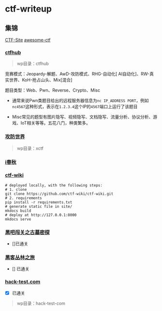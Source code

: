 # ctf-writeup
## 集锦
[CTF-Site](https://github.com/myndtt/CTF-Site)
[awesome-ctf](https://github.com/apsdehal/awesome-ctf)
### [ctfhub](https://www.ctfhub.com/#/index)
>wp目录：ctfhub

竞赛模式：Jeopardy-解题、AwD-攻防模式、RHG-自动化[ AI自动化]、RW-真实世界、KoH-抢占山头、Mix[混合]

题目类型：Web、Pwn、Reverse、Crypto、Misc

* 通常来说Pwn类题目给出的远程服务器信息为`nc IP_ADDRESS PORT`，例如`nc4567`这种形式，表示在`1.2.3.4`这个IP的`4567`端口上运行了该题目

* Misc常见的题型有图片隐写、视频隐写、文档隐写、流量分析、协议分析、游戏、IoT相关等等。五花八门，种类繁多。

### [攻防世界](https://adworld.xctf.org.cn/)
>wp目录：xctf

### [i春秋](https://www.ichunqiu.com/)

### [ctf-wiki](https://github.com/ctf-wiki/ctf-wiki)
```
# deployed locally, with the following steps:
# 1. clone
git clone https://github.com/ctf-wiki/ctf-wiki.git
# 2. requirements
pip install -r requirements.txt
# generate static file in site/
mkdocs build
# deploy at http://127.0.0.1:8000
mkdocs serve
```
### [黑吧闯关之古墓密探](http://hkyx.myhack58.com/)
- []已通关
### [黑客丛林之旅](http://www.fj543.com/hack/)
- [] 已通关
### [hack-test.com](http://www.hack-test.com/index.htm)
- [x] 已通关
>wp目录：hack-test-com
